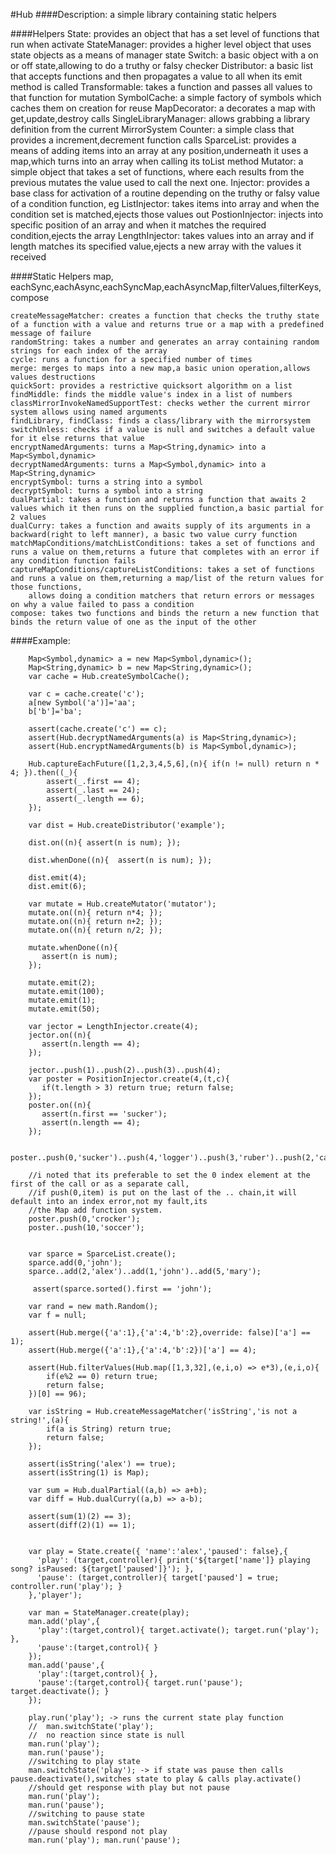 #Hub
####Description:
	a simple library containing static helpers

####Helpers
	State: provides an object that has a set level of functions that run when activate
	StateManager: provides a higher level object that uses state objects as a means of manager state
	Switch: a basic object with a on or off state,allowing to do a truthy or falsy checker
	Distributor: a basic list that accepts functions and then propagates a value to all when its emit method is called
	Transformable: takes a function and passes all values to that function for mutation
	SymbolCache: a simple factory of symbols which caches them on creation for reuse
	MapDecorator: a decorates a map with get,update,destroy calls
	SingleLibraryManager: allows grabbing a library definition from the current MirrorSystem
	Counter: a simple class that provides a increment,decrement function calls
	SparceList: provides a means of adding items into an array at any position,underneath it uses a map,which turns into an array when calling its toList method
	Mutator: a simple object that takes a set of functions,
		 where each results from the previous mutates the value used to call the next one.
	Injector: provides a base class for activation of a routine depending on the truthy or falsy value of
		a condition function, eg 
		ListInjector: takes items into array and when the condition set is matched,ejects those values out
		PostionInjector: injects into specific position of an array and when it matches the required condition,ejects the array
		LengthInjector: takes values into an array and if length matches its specified value,ejects a new array with the values it received
		
####Static Helpers
	map, eachSync,eachAsync,eachSyncMap,eachAsyncMap,filterValues,filterKeys,compose
	
	createMessageMatcher: creates a function that checks the truthy state of a function with a value and returns true or a map with a predefined message of failure
	randomString: takes a number and generates an array containing random strings for each index of the array
	cycle: runs a function for a specified number of times
	merge: merges to maps into a new map,a basic union operation,allows values destructions 
	quickSort: provides a restrictive quicksort algorithm on a list
	findMiddle: finds the middle value's index in a list of numbers
	classMirrorInvokeNamedSupportTest: checks wether the current mirror system allows using named arguments
	findLibrary, findClass: finds a class/library with the mirrorsystem
	switchUnless: checks if a value is null and switches a default value for it else returns that value
	encryptNamedArguments: turns a Map<String,dynamic> into a Map<Symbol,dynamic>
	decryptNamedArguments: turns a Map<Symbol,dynamic> into a Map<String,dynamic>
	encryptSymbol: turns a string into a symbol
	decryptSymbol: turns a symbol into a string
	dualPartial: takes a function and returns a function that awaits 2 values which it then runs on the supplied function,a basic partial for 2 values
	dualCurry: takes a function and awaits supply of its arguments in a backward(right to left manner), a basic two value curry function
	matchMapConditions/matchListConditions: takes a set of functions and runs a value on them,returns a future that completes with an error if any condition function fails
	captureMapConditions/captureListConditions: takes a set of functions and runs a value on them,returning a map/list of the return values for those functions,
		allows doing a condition matchers that return errors or messages on why a value failed to pass a condition
	compose: takes two functions and binds the return a new function that binds the return value of one as the input of the other
	
####Example:

	
		Map<Symbol,dynamic> a = new Map<Symbol,dynamic>();
		Map<String,dynamic> b = new Map<String,dynamic>();
		var cache = Hub.createSymbolCache();
		
		var c = cache.create('c');
		a[new Symbol('a')]='aa';
		b['b']='ba';
			
		assert(cache.create('c') == c);
		assert(Hub.decryptNamedArguments(a) is Map<String,dynamic>);
		assert(Hub.encryptNamedArguments(b) is Map<Symbol,dynamic>);
		
		Hub.captureEachFuture([1,2,3,4,5,6],(n){ if(n != null) return n * 4; }).then((_){
			assert(_.first == 4);
			assert(_.last == 24);
			assert(_.length == 6);
		});
		
		var dist = Hub.createDistributor('example');
	  
		dist.on((n){ assert(n is num); });
	  
		dist.whenDone((n){  assert(n is num); }); 
		
		dist.emit(4);
		dist.emit(6);
		
		var mutate = Hub.createMutator('mutator');
		mutate.on((n){ return n*4; });
		mutate.on((n){ return n+2; });
		mutate.on((n){ return n/2; });
	  
		mutate.whenDone((n){
		   assert(n is num);
		});
		 
		mutate.emit(2);
		mutate.emit(100);
		mutate.emit(1);
		mutate.emit(50);
		 
		var jector = LengthInjector.create(4);
		jector.on((n){
		   assert(n.length == 4);
		});
		  
		jector..push(1)..push(2)..push(3)..push(4);
		var poster = PositionInjector.create(4,(t,c){
		   if(t.length > 3) return true; return false; 
		});
		poster.on((n){
		   assert(n.first == 'sucker');
		   assert(n.length == 4);
		});
		 
		poster..push(0,'sucker')..push(4,'logger')..push(3,'ruber')..push(2,'caller');
		 
		//i noted that its preferable to set the 0 index element at the first of the call or as a separate call,
		//if push(0,item) is put on the last of the .. chain,it will default into an index error,not my fault,its
		//the Map add function system.
		poster.push(0,'crocker');
		poster..push(10,'soccer');
		 
		
		var sparce = SparceList.create();
		sparce.add(0,'john');
		sparce..add(2,'alex')..add(1,'john')..add(5,'mary');
		
		 assert(sparce.sorted().first == 'john');
		 
		var rand = new math.Random();
		var f = null;
		 
		assert(Hub.merge({'a':1},{'a':4,'b':2},override: false)['a'] == 1);
		assert(Hub.merge({'a':1},{'a':4,'b':2})['a'] == 4);

		assert(Hub.filterValues(Hub.map([1,3,32],(e,i,o) => e*3),(e,i,o){ 
		    if(e%2 == 0) return true; 
		    return false; 
		})[0] == 96);

		var isString = Hub.createMessageMatcher('isString','is not a string!',(a){
		    if(a is String) return true;
		    return false;
		});
		  
		assert(isString('alex') == true);
		assert(isString(1) is Map);	
		
		var sum = Hub.dualPartial((a,b) => a+b);
		var diff = Hub.dualCurry((a,b) => a-b);
	  
		assert(sum(1)(2) == 3);
		assert(diff(2)(1) == 1);


		var play = State.create({ 'name':'alex','paused': false},{
		  'play': (target,controller){ print('${target['name']} playing song? isPaused: ${target['paused']}'); },
		  'pause': (target,controller){ target['paused'] = true; controller.run('play'); }
		},'player');
		
		var man = StateManager.create(play);
		man.add('play',{
		  'play':(target,control){ target.activate(); target.run('play'); },
		  'pause':(target,control){ }
		});
		man.add('pause',{
		  'play':(target,control){ },
		  'pause':(target,control){ target.run('pause'); target.deactivate(); }
		});
		
		play.run('play'); -> runs the current state play function
		//  man.switchState('play');
		//  no reaction since state is null
		man.run('play'); 
		man.run('pause');
		//switching to play state
		man.switchState('play'); -> if state was pause then calls pause.deactivate(),switches state to play & calls play.activate()
		//should get response with play but not pause
		man.run('play'); 
		man.run('pause');
		//switching to pause state
		man.switchState('pause');
		//pause should respond not play
		man.run('play'); man.run('pause');	

	